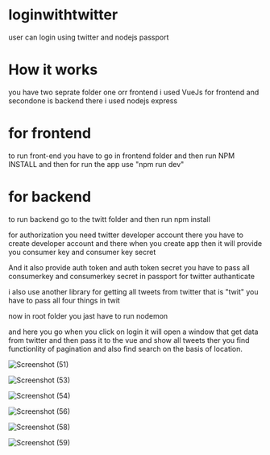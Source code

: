 # loginwithtwitter
user can login using twitter and nodejs passport

# How it works
you have two seprate folder one orr frontend i used VueJs for frontend and secondone is backend there i used nodejs express

# for frontend 

to run front-end you have to go in frontend folder and then run NPM INSTALL
and then for run the app use "npm run dev"

# for backend

to run backend go to the twitt folder and then run npm install

for authorization you need twitter developer account there you have to create developer account and there when you create app then it will provide you consumer key and consumer key secret

And it also provide auth token and auth token secret
you have to pass all consumerkey and consumerkey secret in passport for twitter authanticate

i also use another library for getting all tweets from twitter that is "twit" you have to pass all four things in twit

now in root folder you  jast have to run nodemon


and here you go when you click on login it will open a window that get data from twitter and then pass it to the vue and show all tweets ther you find functionlity of pagination and also find search on the basis of location.

![Screenshot (51)](https://user-images.githubusercontent.com/26812447/62061533-00f42a80-b245-11e9-91d2-13842daad600.png)

![Screenshot (53)](https://user-images.githubusercontent.com/26812447/62061599-28e38e00-b245-11e9-9a9b-5aa56916c020.png)

![Screenshot (54)](https://user-images.githubusercontent.com/26812447/62061626-3bf65e00-b245-11e9-91ef-d06d2a24a7fe.png)

![Screenshot (56)](https://user-images.githubusercontent.com/26812447/62061657-4c0e3d80-b245-11e9-8c3c-b42d39902626.png)

![Screenshot (58)](https://user-images.githubusercontent.com/26812447/62061730-5f210d80-b245-11e9-9d46-6521c2494d23.png)

![Screenshot (59)](https://user-images.githubusercontent.com/26812447/62061788-73650a80-b245-11e9-9f93-afa55ef5d4d4.png)

